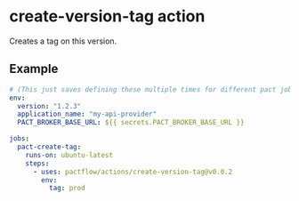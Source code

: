 # create-version-tag action

Creates a tag on this version.

## Example

```yaml
# (This just saves defining these multiple times for different pact jobs)
env:
  version: "1.2.3"
  application_name: "my-api-provider"
  PACT_BROKER_BASE_URL: ${{ secrets.PACT_BROKER_BASE_URL }}

jobs:
  pact-create-tag:
    runs-on: ubuntu-latest
    steps:
      - uses: pactflow/actions/create-version-tag@v0.0.2
        env:
          tag: prod
```
